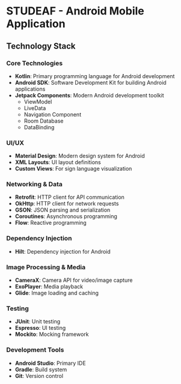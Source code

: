 # STUDEAF - Android Mobile Application

## Technology Stack

### Core Technologies

-   **Kotlin**: Primary programming language for Android development
-   **Android SDK**: Software Development Kit for building Android applications
-   **Jetpack Components**: Modern Android development toolkit
    -   ViewModel
    -   LiveData
    -   Navigation Component
    -   Room Database
    -   DataBinding

### UI/UX

-   **Material Design**: Modern design system for Android
-   **XML Layouts**: UI layout definitions
-   **Custom Views**: For sign language visualization

### Networking & Data

-   **Retrofit**: HTTP client for API communication
-   **OkHttp**: HTTP client for network requests
-   **GSON**: JSON parsing and serialization
-   **Coroutines**: Asynchronous programming
-   **Flow**: Reactive programming

### Dependency Injection

-   **Hilt**: Dependency injection for Android

### Image Processing & Media

-   **CameraX**: Camera API for video/image capture
-   **ExoPlayer**: Media playback
-   **Glide**: Image loading and caching

### Testing

-   **JUnit**: Unit testing
-   **Espresso**: UI testing
-   **Mockito**: Mocking framework

### Development Tools

-   **Android Studio**: Primary IDE
-   **Gradle**: Build system
-   **Git**: Version control
